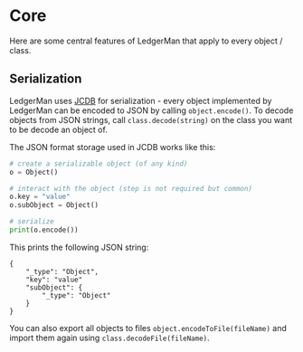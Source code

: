# Core

Here are some central features of LedgerMan that apply to every object / class.

## Serialization

LedgerMan uses [JCDB](https://github.com/finnmglas/jcdb) for serialization - every object implemented by LedgerMan can be encoded to JSON by calling `object.encode()`. To decode objects from JSON strings, call `class.decode(string)` on the class you want to be decode an object of.

The JSON format storage used in JCDB works like this:

```python
# create a serializable object (of any kind)
o = Object()

# interact with the object (step is not required but common)
o.key = "value"
o.subObject = Object()

# serialize
print(o.encode())
```

This prints the following JSON string:

```
{
	"_type": "Object",
    "key": "value"
    "subObject": {
    	"_type": "Object"
    }
}
```

You can also export all objects to files `object.encodeToFile(fileName)` and import them again using `class.decodeFile(fileName)`.
